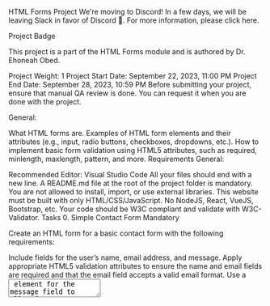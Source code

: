 HTML Forms Project
We're moving to Discord! In a few days, we will be leaving Slack in favor of Discord 🎉. For more information, please click here.

Project Badge <!-- Replace with actual badge URL -->

This project is a part of the HTML Forms module and is authored by Dr. Ehoneah Obed.

Project Weight: 1
Project Start Date: September 22, 2023, 11:00 PM
Project End Date: September 28, 2023, 10:59 PM
Before submitting your project, ensure that manual QA review is done. You can request it when you are done with the project.

General:

What HTML forms are.
Examples of HTML form elements and their attributes (e.g., input, radio buttons, checkboxes, dropdowns, etc.).
How to implement basic form validation using HTML5 attributes, such as required, minlength, maxlength, pattern, and more.
Requirements
General:

Recommended Editor: Visual Studio Code
All your files should end with a new line.
A README.md file at the root of the project folder is mandatory.
You are not allowed to install, import, or use external libraries. This website must be built with only HTML/CSS/JavaScript. No NodeJS, React, VueJS, Bootstrap, etc.
Your code should be W3C compliant and validate with W3C-Validator.
Tasks
0. Simple Contact Form
Mandatory

Create an HTML form for a basic contact form with the following requirements:

Include fields for the user’s name, email address, and message.
Apply appropriate HTML5 validation attributes to ensure the name and email fields are required and that the email field accepts a valid email format.
Use a <textarea> element for the message field to allow for a long description and not limit it to just one line.
Add a submit button to submit the form.
Repository Information:

GitHub Repository: alx_html_css
Directory: html_forms
File: 0-contact-form.html
1. Registration Form
Mandatory

Design an HTML registration form with the following specifications:

Include fields for the user’s name, email, password, and confirm password.
Implement HTML5 validation attributes to ensure all fields are required,
and the email field accepts a valid email format, and the password fields match.
Use appropriate input types (e.g., email, password) and labels for each field.
Repository Information:

GitHub Repository: alx_html_css
Directory: html_forms
File: 1-registration-form.html
2. Subscription Form with Radio Buttons
Mandatory

Build an HTML form for a subscription with the following criteria:

Include fields for the user’s name, email, and subscription preference (monthly, yearly).
Utilize radio buttons for the subscription preference and ensure that the user can only select one option.
Apply HTML5 validation to ensure all fields are required, and the email field accepts a valid email format.
Repository Information:

GitHub Repository: alx_html_css
Directory: html_forms
File: 2-subscription-form.html
3. Feedback Form with Checkboxes and File Upload
Mandatory

Develop an HTML feedback form with checkboxes to capture user opinions and the ability to upload a file:

Include fields for the user’s name, email, checkboxes for various feedback options (e.g., excellent, good, average, poor), and a file upload field.
Ensure that the user can select multiple checkboxes.
Specify the file upload field using the <input type="file"> element.
Implement HTML5 validation to ensure the name, email, at least one checkbox, and a file are filled out.
Repository Information:

GitHub Repository: alx_html_css
Directory: html_forms
File: 3-feedback-form.html
4. Survey Form with Select Dropdown, Time, and Date Selection
Mandatory

Design an HTML survey form with a select dropdown to collect user preferences, along with time and date selection:

Include fields for the user’s name, email, a select dropdown for their favorite color (options: red, blue, green), and separate fields for time and date selection.
Apply HTML5 validation to ensure all fields are required, including the select dropdown, time, and date fields.
To implement the time and date selection, use the following input types:
For time: <input type="time">
For date: <input type="date">
Repository Information:

GitHub Repository: alx_html_css
Directory: html_forms
File: 4-survey-form.html
Score
Please review all the tasks before you start the peer review.

Previous Project

Copyright © 2023 ALX, All rights reserved.